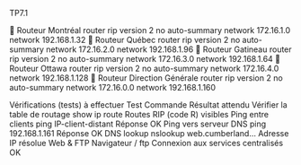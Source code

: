 TP7.1


🔁 Routeur Montréal
router rip
version 2
no auto-summary
network 172.16.1.0
network 192.168.1.32
🔁 Routeur Québec
router rip
version 2
no auto-summary
network 172.16.2.0
network 192.168.1.96
🔁 Routeur Gatineau
router rip
version 2
no auto-summary
network 172.16.3.0
network 192.168.1.64
🔁 Routeur Ottawa
router rip
version 2
no auto-summary
network 172.16.4.0
network 192.168.1.128
🔁 Routeur Direction Générale
router rip
version 2
no auto-summary
network 172.16.0.0
network 192.168.1.160



Vérifications (tests) à effectuer
Test Commande Résultat attendu
Vérifier la table de
routage
show ip route Routes RIP (code R) visibles
Ping entre clients ping IP-client-distant Réponse OK
Ping vers serveur DNS ping 192.168.1.161 Réponse OK
DNS lookup nslookup
web.cumberland... Adresse IP résolue
Web & FTP Navigateur / ftp Connexion aux services
centralisés OK
